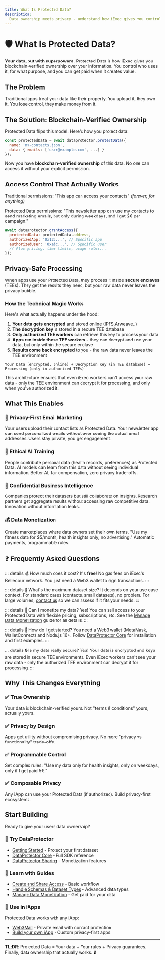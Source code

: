 ```yaml
---
title: What Is Protected Data?
description:
  Data ownership meets privacy - understand how iExec gives you control
---
```


# 🛡️ What Is Protected Data?

**Your data, but with superpowers.** Protected Data is how iExec gives you
blockchain-verified ownership over your information. You control who uses it,
for what purpose, and you can get paid when it creates value.

## The Problem

Traditional apps treat your data like their property. You upload it, they own
it. You lose control, they make money from it.

## The Solution: Blockchain-Verified Ownership

Protected Data flips this model. Here's how you protect data:

```javascript
const protectedData = await dataprotector.protectData({
  name: 'my-contacts.json',
  data: { emails: ['user@example.com', ...] }
});
```

Now you have **blockchain-verified ownership** of this data. No one can access
it without your explicit permission.

## Access Control That Actually Works

Traditional permissions: "This app can access your contacts" _(forever, for
anything)_

Protected Data permissions: "This newsletter app can use my contacts to send
marketing emails, but only during weekdays, and I get 2€ per campaign."

```javascript
await dataprotector.grantAccess({
  protectedData: protectedData.address,
  authorizedApp: '0x123...', // Specific app
  authorizedUser: '0xabc...', // Specific user
  // Plus pricing, time limits, usage rules...
});
```

## Privacy-Safe Processing

When apps use your Protected Data, they process it inside **secure enclaves**
(TEEs). They get the results they need, but your raw data never leaves the
privacy bubble.

### How the Technical Magic Works

Here's what actually happens under the hood:

1. **Your data gets encrypted** and stored online (IPFS,Arweave..)
2. **The decryption key** is stored in a secure TEE database
3. **Only authorized TEE workers** can retrieve this key to process your data
4. **Apps run inside these TEE workers** - they can decrypt and use your data,
   but only within the secure enclave
5. **Results come back encrypted** to you - the raw data never leaves the TEE
   environment

```
Your Data (encrypted, online) + Decryption Key (in TEE database) = Processing (only in authorized TEEs)
```

This architecture ensures that even iExec workers can't access your raw data -
only the TEE environment can decrypt it for processing, and only when you've
authorized it.

## What This Enables

### 📧 **Privacy-First Email Marketing**

Your users upload their contact lists as Protected Data. Your newsletter app can
send personalized emails without ever seeing the actual email addresses. Users
stay private, you get engagement.

### 🤖 **Ethical AI Training**

People contribute personal data (health records, preferences) as Protected Data.
AI models can learn from this data without seeing individual information. Better
AI, fair compensation, zero privacy trade-offs.

### 🏢 **Confidential Business Intelligence**

Companies protect their datasets but still collaborate on insights. Research
partners get aggregate results without accessing raw competitive data.
Innovation without information leaks.

### 💰 **Data Monetization**

Create marketplaces where data owners set their own terms. "Use my fitness data
for $5/month, health insights only, no advertising." Automatic payments,
programmable rules.

## ❓ Frequently Asked Questions

::: details 💰 How much does it cost? It's **free**! No gas fees on iExec's
Bellecour network. You just need a Web3 wallet to sign transactions. :::

::: details 📏 What's the maximum dataset size? It depends on your use case
context. For standard cases (contacts, small datasets), no problem. For large
volumes, [contact us](https://iex.ec/contact/) so we can assess if it fits your
needs. :::

::: details 💸 Can I monetize my data? Yes! You can sell access to your
Protected Data with flexible pricing, subscriptions, etc. See the
[Manage Data Monetization](/manage_data/guides/manage-data-monetization) guide
for all details. :::

::: details 🚀 How do I get started? You need a Web3 wallet (MetaMask,
WalletConnect) and Node.js 16+. Follow
[DataProtector Core](/manage_data/dataProtector/dataProtectorCore) for
installation and first examples. :::

::: details 🔒 Is my data really secure? Yes! Your data is encrypted and keys
are stored in secure TEE environments. Even iExec workers can't see your raw
data - only the authorized TEE environment can decrypt it for processing. :::

## Why This Changes Everything

### ✅ **True Ownership**

Your data is blockchain-verified yours. Not "terms & conditions" yours, actually
yours.

### ✅ **Privacy by Design**

Apps get utility without compromising privacy. No more "privacy vs
functionality" trade-offs.

### ✅ **Programmable Control**

Set complex rules: "Use my data only for health insights, only on weekdays, only
if I get paid 5€."

### ✅ **Composable Privacy**

Any iApp can use your Protected Data (if authorized). Build privacy-first
ecosystems.

## Start Building

Ready to give your users data ownership?

### 🚀 **Try DataProtector**

- [Getting Started](/manage_data/dataProtector/getting-started) - Protect your
  first dataset
- [DataProtector Core](/manage_data/dataProtector/dataProtectorCore) - Full SDK
  reference
- [DataProtector Sharing](/manage_data/dataProtector/dataProtectorSharing) -
  Monetization features

### 📖 **Learn with Guides**

- [Create and Share Access](/manage_data/guides/create-and-share-access) - Basic
  workflow
- [Handle Schemas & Dataset Types](/manage_data/guides/handle-schemas-dataset-types) -
  Advanced data types
- [Manage Data Monetization](/manage_data/guides/manage-data-monetization) - Get
  paid for your data

### 🎯 **Use in iApps**

Protected Data works with any iApp:

- [Web3Mail](/use_iapp/web3mail) - Private email with contact protection
- [Build your own iApp](/build_iapp/iapp-generator) - Custom privacy-first apps

---

**TL;DR**: Protected Data = Your data + Your rules + Privacy guarantees.
Finally, data ownership that actually works. 🔒
